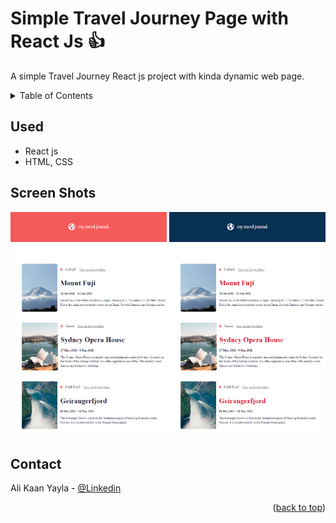 <a name="readme-top"></a>
# Simple Travel Journey Page with React Js :+1:

A simple Travel Journey React js project with kinda dynamic web page.


<!-- TABLE OF CONTENTS -->
<details>
  <summary>Table of Contents</summary>
  <ol>
    <li>
      <a href="#used">Used</a>
    </li>
    <li>
      <a href="#screen-shots">Screen Shots</a>
    </li>
    <li>
      <a href="#Contact">Contact</a>
    </li>
  </ol>
</details>

## Used

- React js 
- HTML, CSS

## Screen Shots
<p float="left">
<img width="250" alt="image" src="https://raw.githubusercontent.com/dostundegil/travel-journey/master/screenshot.png">
<img width="250" alt="image" src="https://github.com/dostundegil/travel-journey/blob/master/screenshot2.png">
</p>

## Contact

Ali Kaan Yayla - [@Linkedin](https://www.linkedin.com/in/ali-kaan-yayla/) 

<p align="right">(<a href="#readme-top">back to top</a>)</p>





